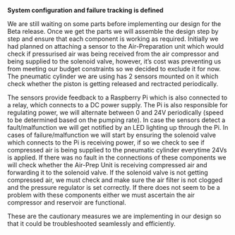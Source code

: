 
**System configuration and failure tracking is defined**

We are still waiting on some parts before implementing our design for the Beta release.
Once we get the parts we will assemble the design step by step and ensure that each component is working as required.
Initially we had planned on attaching a sensor to the Air-Preparation unit which would check if pressurised air was being received from the air compressor and 
being supplied to the solenoid valve, however, it’s cost was preventing us from meeting our budget constraints so we decided to exclude it for now. The pneumatic
cylinder we are using has 2 sensors mounted on it which check whether the piston is getting released and rectracted periodically. 

The sensors provide feedback to a Raspberry Pi which is also connected to a relay, which connects to a DC power supply. The Pi is also 
responsible for regulating power, we will alternate between 0 and 24V periodically (speed to be determined based on the pumping rate).
In case the sensors detect a fault/malfunction we will get notified by an LED lighting up through the Pi. In cases of failure/malfunction we will 
start by ensuring the solenoid valve which connects to the Pi is receiving power, if so we check to see if compressed air is being supplied to the pneumatic
cylinder everytime 24Vs is applied. If there was no fault in the connections of these components we will check whether the Air-Prep Unit is receiving compressed air
and forwarding it to the solenoid valve. If the solenoid valve is not getting compressed air, we must check and make sure the air filter is not clogged and the pressure 
regulator is set correctly. If there does not seem to be a problem with these components either we must ascertain the air compressor and reservoir are functional. 

These are the cautionary measures we are implementing in our design so that it could be troubleshooted seamlessly and efficiently. 
